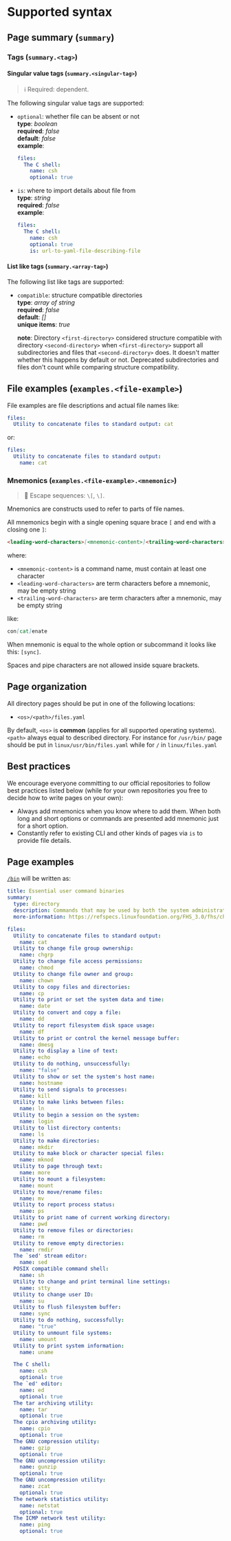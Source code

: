 # Supported syntax

## Page summary (`summary`)

### Tags (`summary.<tag>`)

#### Singular value tags (`summary.<singular-tag>`)

> :information_source: Required: dependent.

The following singular value tags are supported:

- `optional`: whether file can be absent or not  
  **type**: *boolean*  
  **required**: *false*  
  **default**: *false*  
  **example**:

  ```yaml
  files:
    The C shell:
      name: csh
      optional: true
  ```

- `is`: where to import details about file from  
  **type**: *string*  
  **required**: *false*  
  **example**:

  ```yaml
  files:
    The C shell:
      name: csh
      optional: true
      is: url-to-yaml-file-describing-file
  ```

#### List like tags (`summary.<array-tag>`)

The following list like tags are supported:

- `compatible`: structure compatible directories  
  **type**: *array of string*  
  **required**: *false*  
  **default**: *[]*  
  **unique items**: *true*  
  
  **note**: Directory `<first-directory>` considered structure compatible with
  directory `<second-directory>` when `<first-directory>` support all
  subdirectories and files that `<second-directory>` does. It doesn't matter
  whether this happens by default or not. Deprecated subdirectories and files
  don't count while comparing structure compatibility.

## File examples (`examples.<file-example>`)

File examples are file descriptions and actual file names like:

```yaml
files:
  Utility to concatenate files to standard output: cat
```

or:

```yaml
files:
  Utility to concatenate files to standard output:
    name: cat
```

### Mnemonics (`examples.<file-example>.<mnemonic>`)

> :bookmark_tabs: Escape sequences: `\[`, `\]`.

Mnemonics are constructs used to refer to parts of file names.

All mnemonics begin with a single opening square brace `[` and end with a
closing one `]`:

```md
<leading-word-characters>[<mnemonic-content>]<trailing-word-characters>
```

where:

- `<mnemonic-content>` is a command name, must contain at least one character
- `<leading-word-characters>` are term characters before a mnemonic, may be
  empty string
- `<trailing-word-characters>` are term characters after a mnemonic, may be
  empty string

like:

```md
con[cat]enate
```

When mnemonic is equal to the whole option or subcommand it looks like this:
`[sync]`.

Spaces and pipe characters are not allowed inside square brackets.

## Page organization

All directory pages should be put in one of the following locations:

- `<os>/<path>/files.yaml`

By default, `<os>` is **common** (applies for all supported operating systems).
`<path>` always equal to described directory. For instance for `/usr/bin/`
page should be put in `linux/usr/bin/files.yaml` while for `/` in
`linux/files.yaml`

## Best practices

We encourage everyone committing to our official repositories to follow best
practices listed below (while for your own repositories you free to decide how
to write pages on your own):

- Always add mnemonics when you know where to add them. When both long and short
  options or commands are presented add mnemonic just for a short option.
- Constantly refer to existing CLI and other kinds of pages via `is` to provide
  file details.

## Page examples

[`/bin`](https://refspecs.linuxfoundation.org/FHS_3.0/fhs/ch03s04.html) will be
written as:

```yaml
title: Essential user command binaries
summary:
  type: directory
  description: Commands that may be used by both the system administrator and by users, but which are required when no other filesystems are mounted
  more-information: https://refspecs.linuxfoundation.org/FHS_3.0/fhs/ch03s04.html

files:
  Utility to concatenate files to standard output:
    name: cat
  Utility to change file group ownership:
    name: chgrp
  Utility to change file access permissions:
    name: chmod
  Utility to change file owner and group:
    name: chown
  Utility to copy files and directories:
    name: cp
  Utility to print or set the system data and time:
    name: date
  Utility to convert and copy a file:
    name: dd
  Utility to report filesystem disk space usage:
    name: df
  Utility to print or control the kernel message buffer:
    name: dmesg
  Utility to display a line of text:
    name: echo
  Utility to do nothing, unsuccessfully:
    name: "false"
  Utility to show or set the system's host name:
    name: hostname
  Utility to send signals to processes:
    name: kill
  Utility to make links between files:
    name: ln
  Utility to begin a session on the system:
    name: login
  Utility to list directory contents:
    name: ls
  Utility to make directories:
    name: mkdir
  Utility to make block or character special files:
    name: mknod
  Utility to page through text:
    name: more
  Utility to mount a filesystem:
    name: mount
  Utility to move/rename files:
    name: mv
  Utility to report process status:
    name: ps
  Utility to print name of current working directory:
    name: pwd
  Utility to remove files or directories:
    name: rm
  Utility to remove empty directories:
    name: rmdir
  The `sed' stream editor:
    name: sed
  POSIX compatible command shell:
    name: sh
  Utility to change and print terminal line settings:
    name: stty
  Utility to change user ID:
    name: su
  Utility to flush filesystem buffer:
    name: sync
  Utility to do nothing, successfully:
    name: "true"
  Utility to unmount file systems:
    name: umount
  Utility to print system information:
    name: uname

  The C shell:
    name: csh
    optional: true
  The `ed' editor:
    name: ed
    optional: true
  The tar archiving utility:
    name: tar
    optional: true
  The cpio archiving utility:
    name: cpio
    optional: true
  The GNU compression utility:
    name: gzip
    optional: true
  The GNU uncompression utility:
    name: gunzip
    optional: true
  The GNU uncompression utility:
    name: zcat
    optional: true
  The network statistics utility:
    name: netstat
    optional: true
  The ICMP network test utility:
    name: ping
    optional: true
```
